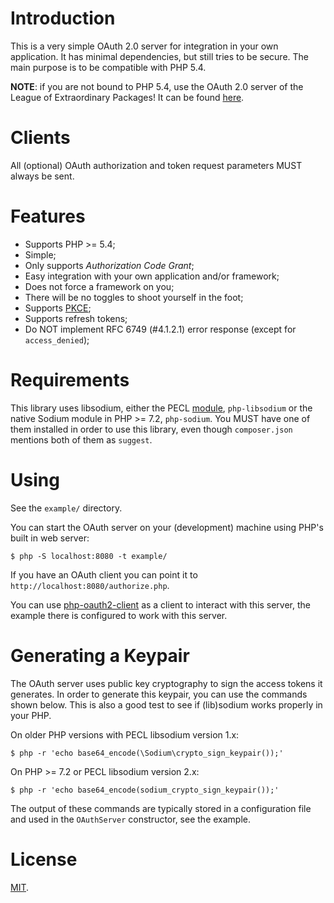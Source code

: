 # Introduction
This is a very simple OAuth 2.0 server for integration in your own application. 
It has minimal dependencies, but still tries to be secure. The main purpose is 
to be compatible with PHP 5.4.

**NOTE**: if you are not bound to PHP 5.4, use the OAuth 2.0 server of 
the League of Extraordinary Packages! It can be found 
[here](https://oauth2.thephpleague.com/).

# Clients

All (optional) OAuth authorization and token request parameters MUST always be
sent.

# Features

- Supports PHP >= 5.4;
- Simple;
- Only supports _Authorization Code Grant_;
- Easy integration with your own application and/or framework;
- Does not force a framework on you;
- There will be no toggles to shoot yourself in the foot;
- Supports [PKCE](https://tools.ietf.org/html/rfc7636);
- Supports refresh tokens;
- Do NOT implement RFC 6749 (#4.1.2.1) error response (except for 
  `access_denied`);

# Requirements

This library uses libsodium, either the PECL 
[module](https://github.com/jedisct1/libsodium-php), `php-libsodium` or the 
native Sodium module in PHP >= 7.2, `php-sodium`. You MUST have one of them 
installed in order to use this library, even though `composer.json` mentions
both of them as `suggest`.

# Using

See the `example/` directory.

You can start the OAuth server on your (development) machine using PHP's built
in web server:

    $ php -S localhost:8080 -t example/

If you have an OAuth client you can point it to 
`http://localhost:8080/authorize.php`.

You can use [php-oauth2-client](https://github.com/fkooman/php-oauth2-client/) 
as a client to interact with this server, the example there is configured 
to work with this server.

# Generating a Keypair

The OAuth server uses public key cryptography to sign the access tokens it 
generates. In order to generate this keypair, you can use the commands shown 
below. This is also a good test to see if (lib)sodium works properly in your
PHP.

On older PHP versions with PECL libsodium version 1.x:

    $ php -r 'echo base64_encode(\Sodium\crypto_sign_keypair());'

On PHP >= 7.2 or PECL libsodium version 2.x:

    $ php -r 'echo base64_encode(sodium_crypto_sign_keypair());'

The output of these commands are typically stored in a configuration file and
used in the `OAuthServer` constructor, see the example.

# License

[MIT](LICENSE).
